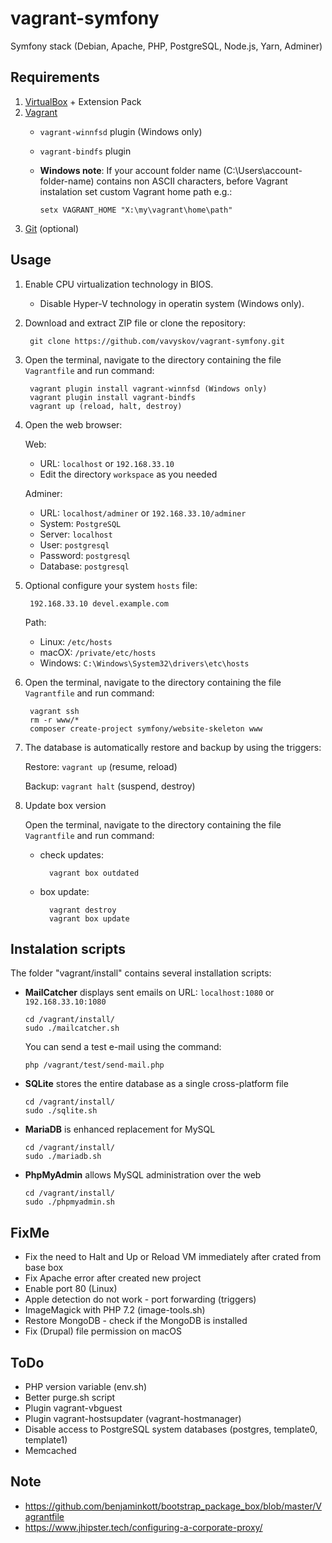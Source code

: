 # vagrant-symfony

Symfony stack (Debian, Apache, PHP, PostgreSQL, Node.js, Yarn, Adminer)

## Requirements
1. [VirtualBox](https://www.virtualbox.org/) + Extension Pack
2. [Vagrant](https://www.vagrantup.com/)
    - `vagrant-winnfsd` plugin (Windows only)
    - `vagrant-bindfs` plugin
    - **Windows note**: If your account folder name (C:\Users\account-folder-name\) contains non ASCII characters, before Vagrant instalation set custom Vagrant home path e.g.:
        
          setx VAGRANT_HOME "X:\my\vagrant\home\path"
        
4. [Git](https://git-scm.com/) (optional)

## Usage

1. Enable CPU virtualization technology in BIOS.

    - Disable Hyper-V technology in operatin system (Windows only).
      
2. Download and extract ZIP file or clone the repository:

        git clone https://github.com/vavyskov/vagrant-symfony.git

3. Open the terminal, navigate to the directory containing the file `Vagrantfile` and run command:

        vagrant plugin install vagrant-winnfsd (Windows only)
        vagrant plugin install vagrant-bindfs
        vagrant up (reload, halt, destroy)

4. Open the web browser:

    Web:
    - URL: `localhost` or `192.168.33.10`
    - Edit the directory `workspace` as you needed

    Adminer:
    - URL: `localhost/adminer` or `192.168.33.10/adminer`
	- System: `PostgreSQL`
    - Server: `localhost`
	- User: `postgresql`
	- Password: `postgresql`
	- Database: `postgresql`

5. Optional configure your system `hosts` file:

		192.168.33.10 devel.example.com

	Path:
    - Linux: `/etc/hosts`
	- macOX: `/private/etc/hosts`
	- Windows: `C:\Windows\System32\drivers\etc\hosts`

6. Open the terminal, navigate to the directory containing the file `Vagrantfile` and run command:

        vagrant ssh
        rm -r www/*
        composer create-project symfony/website-skeleton www

7. The database is automatically restore and backup by using the triggers:

    Restore: `vagrant up` (resume, reload)
    
    Backup: `vagrant halt` (suspend, destroy)

8. Update box version

    Open the terminal, navigate to the directory containing the file `Vagrantfile` and run command:
    
    - check updates:

            vagrant box outdated
        
    - box update:
    
            vagrant destroy
            vagrant box update

## Instalation scripts

The folder "vagrant/install" contains several installation scripts:

- **MailCatcher** displays sent emails on URL: `localhost:1080` or `192.168.33.10:1080`

      cd /vagrant/install/
      sudo ./mailcatcher.sh
      
    You can send a test e-mail using the command:
    
      php /vagrant/test/send-mail.php 

- **SQLite** stores the entire database as a single cross-platform file

      cd /vagrant/install/
      sudo ./sqlite.sh

- **MariaDB** is enhanced replacement for MySQL

      cd /vagrant/install/
      sudo ./mariadb.sh

- **PhpMyAdmin** allows MySQL administration over the web

      cd /vagrant/install/
      sudo ./phpmyadmin.sh

## FixMe

- Fix the need to Halt and Up or Reload VM immediately after crated from base box
- Fix Apache error after created new project
- Enable port 80 (Linux)
- Apple detection do not work - port forwarding (triggers)
- ImageMagick with PHP 7.2 (image-tools.sh)
- Restore MongoDB - check if the MongoDB is installed
- Fix (Drupal) file permission on macOS

## ToDo

- PHP version variable (env.sh)
- Better purge.sh script
- Plugin vagrant-vbguest
- Plugin vagrant-hostsupdater (vagrant-hostmanager)
- Disable access to PostgreSQL system databases (postgres, template0, template1)
- Memcached

## Note

- https://github.com/benjaminkott/bootstrap_package_box/blob/master/Vagrantfile
- https://www.jhipster.tech/configuring-a-corporate-proxy/
